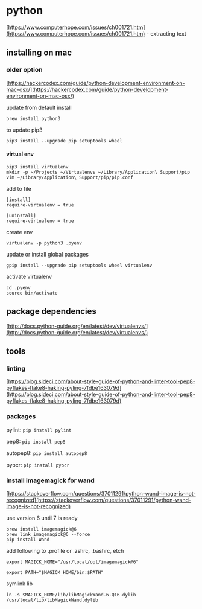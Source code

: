 # python

[https://www.computerhope.com/issues/ch001721.htm](https://www.computerhope.com/issues/ch001721.htm) - extracting text

## installing on mac

### older option

[https://hackercodex.com/guide/python-development-environment-on-mac-osx/](https://hackercodex.com/guide/python-development-environment-on-mac-osx/)

update from default install

```
brew install python3
```

to update pip3

```
pip3 install --upgrade pip setuptools wheel
```

#### virtual env

```
pip3 install virtualenv
mkdir -p ~/Projects ~/Virtualenvs ~/Library/Application\ Support/pip
vim ~/Library/Application\ Support/pip/pip.conf
```

add to file

```
[install]
require-virtualenv = true

[uninstall]
require-virtualenv = true
```

create env

```
virtualenv -p python3 .pyenv
```

update or install global packages

```
gpip install --upgrade pip setuptools wheel virtualenv
```

activate virtualenv

```
cd .pyenv
source bin/activate
```

## package dependencies

[http://docs.python-guide.org/en/latest/dev/virtualenvs/](http://docs.python-guide.org/en/latest/dev/virtualenvs/)

## tools

### linting

[https://blog.sideci.com/about-style-guide-of-python-and-linter-tool-pep8-pyflakes-flake8-haking-pyling-7fdbe163079d](https://blog.sideci.com/about-style-guide-of-python-and-linter-tool-pep8-pyflakes-flake8-haking-pyling-7fdbe163079d)

### packages

pylint: `pip install pylint`

pep8: `pip install pep8`

autopep8: `pip install autopep8`

pyocr: `pip install pyocr`

### install imagemagick for wand

[https://stackoverflow.com/questions/37011291/python-wand-image-is-not-recognized](https://stackoverflow.com/questions/37011291/python-wand-image-is-not-recognized)

use version 6 until 7 is ready

```
brew install imagemagick@6
brew link imagemagick@6 --force
pip install Wand
```

add following to .profile or .zshrc, .bashrc, etch

```
export MAGICK_HOME="/usr/local/opt/imagemagick@6"

export PATH="$MAGICK_HOME/bin:$PATH"
```

symlink lib

`ln -s $MAGICK_HOME/lib/libMagickWand-6.Q16.dylib /usr/local/lib/libMagickWand.dylib`

